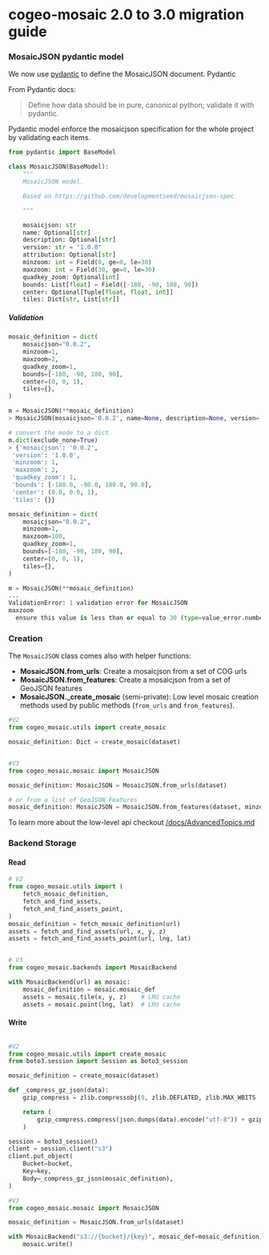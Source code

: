 # cogeo-mosaic 2.0 to 3.0 migration guide

### MosaicJSON pydantic model

We now use [pydantic](https://pydantic-docs.helpmanual.io) to define the MosaicJSON document. Pydantic 

From Pydantic docs:
> Define how data should be in pure, canonical python; validate it with pydantic.

Pydantic model enforce the mosaicjson specification for the whole project by validating each items.

```python
from pydantic import BaseModel

class MosaicJSON(BaseModel):
    """
    MosaicJSON model.

    Based on https://github.com/developmentseed/mosaicjson-spec

    """

    mosaicjson: str
    name: Optional[str]
    description: Optional[str]
    version: str = "1.0.0"
    attribution: Optional[str]
    minzoom: int = Field(0, ge=0, le=30)
    maxzoom: int = Field(30, ge=0, le=30)
    quadkey_zoom: Optional[int]
    bounds: List[float] = Field([-180, -90, 180, 90])
    center: Optional[Tuple[float, float, int]]
    tiles: Dict[str, List[str]]
```

##### Validation

```python
mosaic_definition = dict(
    mosaicjson="0.0.2",
    minzoom=1,
    maxzoom=2,
    quadkey_zoom=1,
    bounds=[-180, -90, 180, 90],
    center=(0, 0, 1),
    tiles={},
)

m = MosaicJSON(**mosaic_definition)
> MosaicJSON(mosaicjson='0.0.2', name=None, description=None, version='1.0.0', attribution=None, minzoom=1, maxzoom=2, quadkey_zoom=1, bounds=[-180.0, -90.0, 180.0, 90.0], center=(0.0, 0.0, 1), tiles={})
```

```python
# convert the mode to a dict
m.dict(exclude_none=True)
> {'mosaicjson': '0.0.2',
 'version': '1.0.0',
 'minzoom': 1,
 'maxzoom': 2,
 'quadkey_zoom': 1,
 'bounds': [-180.0, -90.0, 180.0, 90.0],
 'center': (0.0, 0.0, 1),
 'tiles': {}}
```

```python
mosaic_definition = dict(
    mosaicjson="0.0.2",
    minzoom=1,
    maxzoom=100,
    quadkey_zoom=1,
    bounds=[-180, -90, 180, 90],
    center=(0, 0, 1),
    tiles={},
)

m = MosaicJSON(**mosaic_definition)
...
ValidationError: 1 validation error for MosaicJSON
maxzoom
  ensure this value is less than or equal to 30 (type=value_error.number.not_le; limit_value=30)
```

### Creation

The `MosaicJSON` class comes also with helper functions: 
- **MosaicJSON.from_urls**: Create a mosaicjson from a set of COG urls
- **MosaicJSON.from_features**: Create a mosaicjson from a set of GeoJSON features
- **MosaicJSON._create_mosaic** (semi-private): Low level mosaic creation methods used by public methods (`from_urls` and `from_features`).

```python
#V2
from cogeo_mosaic.utils import create_mosaic

mosaic_definition: Dict = create_mosaic(dataset)


#V3
from cogeo_mosaic.mosaic import MosaicJSON

mosaic_definition: MosaicJSON = MosaicJSON.from_urls(dataset)

# or from a list of GeoJSON Features
mosaic_definition: MosaicJSON = MosaicJSON.from_features(dataset, minzoom=1, maxzoom=3)
```


To learn more about the low-level api checkout [/docs/AdvancedTopics.md](/docs/AdvancedTopics.md)

### Backend Storage

#### Read
```python
# V2
from cogeo_mosaic.utils import (
    fetch_mosaic_definition,
    fetch_and_find_assets,
    fetch_and_find_assets_point,
)
mosaic_definition = fetch_mosaic_definition(url)
assets = fetch_and_find_assets(url, x, y, z)
assets = fetch_and_find_assets_point(url, lng, lat)


# V3
from cogeo_mosaic.backends import MosaicBackend

with MosaicBackend(url) as mosaic:
    mosaic_definition = mosaic.mosaic_def
    assets = mosaic.tile(x, y, z)    # LRU cache
    assets = mosaic.point(lng, lat)  # LRU cache
```

#### Write
```python

#V2
from cogeo_mosaic.utils import create_mosaic
from boto3.session import Session as boto3_session

mosaic_definition = create_mosaic(dataset)

def _compress_gz_json(data):
    gzip_compress = zlib.compressobj(9, zlib.DEFLATED, zlib.MAX_WBITS | 16)

    return (
        gzip_compress.compress(json.dumps(data).encode("utf-8")) + gzip_compress.flush()
    )

session = boto3_session()
client = session.client("s3")
client.put_object(
    Bucket=bucket,
    Key=key,
    Body=_compress_gz_json(mosaic_definition),
)

#V3
from cogeo_mosaic.mosaic import MosaicJSON

mosaic_definition = MosaicJSON.from_urls(dataset)

with MosaicBackend("s3://{bucket}/{key}", mosaic_def=mosaic_definition) as mosaic:
    mosaic.write()
```